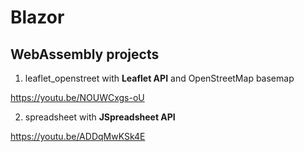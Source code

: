 # Blazor
## WebAssembly projects
1. leaflet_openstreet with **Leaflet API** and OpenStreetMap basemap

https://youtu.be/NOUWCxgs-oU

2. spreadsheet with **JSpreadsheet API**

https://youtu.be/ADDqMwKSk4E

